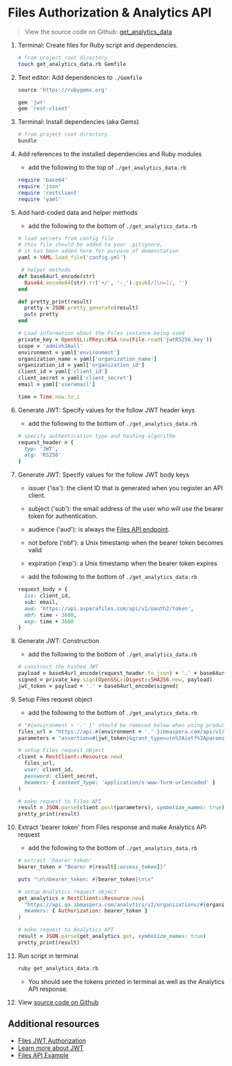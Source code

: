 # Files Authorization & Analytics API

> View the source code on Github: [get_analytics_data](https://github.com/LauraKirby/aspera-ibm-analytics-api/tree/master/analytics-api-demo)

1. Terminal: Create files for Ruby script and dependencies.

    ```bash
    # from project root directory
    touch get_analytics_data.rb Gemfile
    ```

1. Text editor: Add dependencies to `./Gemfile`

    ```ruby
    source 'https://rubygems.org'

    gem 'jwt'
    gem 'rest-client'
    ```

1. Terminal: Install dependencies (aka Gems)

    ```bash
    # from project root directory
    bundle
    ```

1. Add references to the installed dependencies and Ruby modules

    * add the following to the top of `./get_analytics_data.rb`

    ```ruby
    require 'base64'
    require 'json'
    require 'restclient'
    require 'yaml'
    ```

1. Add hard-coded data and helper methods

    * add the following to the bottom of `./get_analytics_data.rb`

    ```ruby
    # load secrets from config file
    # this file should be added to your .gitignore,
    # it has been added here for purpose of demonstation
    yaml = YAML.load_file('config.yml')

     # helper methods
    def base64url_encode(str)
      Base64.encode64(str).tr('+/', '-_').gsub(/[\n=]/, '')
    end

    def pretty_print(result)
      pretty = JSON.pretty_generate(result)
      puts pretty
    end

    # Load information about the Files instance being used
    private_key = OpenSSL::PKey::RSA.new(File.read('jwtRS256.key'))
    scope = 'admin%3Aall'
    environment = yaml['environment']
    organization_name = yaml['organization_name']
    organization_id = yaml['organization_id']
    client_id = yaml['client_id']
    client_secret = yaml['client_secret']
    email = yaml['useremail']

    time = Time.now.to_i
    ```

1. Generate JWT: Specify values for the follow JWT header keys

    * add the following to the bottom of `./get_analytics_data.rb`

    ```ruby
    # specify authentication type and hashing algorithm
    request_header = {
      typ: 'JWT',
      alg: 'RS256'
    }
    ```

1. Generate JWT: Specify values for the follow JWT body keys

    * issuer ('iss'): the client ID that is generated when you register an API client.
    * subject ('sub'): the email address of the user who will use the bearer token for authentication.
    * audience ('aud'): is always the [Files API endpoint](https://api.asperafiles.com/api/v1/oauth2/token).
    * not before ('nbf'): a Unix timestamp when the bearer token becomes valid
    * expiration ('exp'): a Unix timestamp when the bearer token expires


    * add the following to the bottom of `./get_analytics_data.rb`

    ```ruby
    request_body = {
      iss: client_id,
      sub: email,
      aud: 'https://api.asperafiles.com/api/v1/oauth2/token',
      nbf: time - 3600,
      exp: time + 3600
    }
    ```

1. Generate JWT: Construction

    * add the following to the bottom of `./get_analytics_data.rb`

    ```ruby
    # construct the hashed JWT
    payload = base64url_encode(request_header.to_json) + '.' + base64url_encode(request_body.to_json)
    signed = private_key.sign(OpenSSL::Digest::SHA256.new, payload)
    jwt_token = payload + '.' + base64url_encode(signed)
    ```

1. Setup Files request object

    * add the following to the bottom of `./get_analytics_data.rb`

    ```ruby
    # "#{environment + '.' }" should be removed below when using production environments
    files_url = "https://api.#{environment + '.' }ibmaspera.com/api/v1/oauth2/#{organization_name}/token"
    parameters = "assertion=#{jwt_token}&grant_type=urn%3Aietf%3Aparams%3Aoauth%3Agrant-type%3Ajwt-bearer&scope=#{scope}"

    # setup Files request object
    client = RestClient::Resource.new(
      files_url,
      user: client_id,
      password: client_secret,
      headers: { content_type: 'application/x-www-form-urlencoded' }
    )

    # make request to Files API
    result = JSON.parse(client.post(parameters), symbolize_names: true)
    pretty_print(result)
    ```

1. Extract 'bearer token' from Files response and make Analytics API request

    * add the following to the bottom of `./get_analytics_data.rb`

    ```ruby
    # extract 'bearer token'
    bearer_token = "Bearer #{result[:access_token]}"

    puts "\n\nbearer_token: #{bearer_token}\n\n"

    # setup Analytics request object
    get_analytics = RestClient::Resource.new(
      "https://api.qa.ibmaspera.com/analytics/v2/organizations/#{organization_id}/volume_usage",
      headers: { Authorization: bearer_token }
    )

    # make request to Analytics API
    result = JSON.parse(get_analytics.get, symbolize_names: true)
    pretty_print(result)
    ```

1. Run script in terminal

    ```bash
    ruby get_analytics_data.rb
    ```

    * You should see the tokens printed in terminal as well as the Analytics API response.

1. View [source code on Github](https://github.com/LauraKirby/aspera-ibm-analytics-api/tree/master/analytics-api-demo)

## Additional resources

* [Files JWT Authorization](https://developer.asperasoft.com/web/files/jwt-authorization)
* [Learn more about JWT](https://tools.ietf.org/html/rfc7519)
* [Files API Example](https://developer.ibm.com/aspera/docs/aspera-api-tutorials-use-cases/building-file-sending-application-files-api/)
